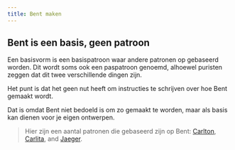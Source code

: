 ```yaml
---
title: Bent maken
---
```


## Bent is een basis, geen patroon

Een basisvorm is een basispatroon waar andere patronen op gebaseerd worden. Dit wordt soms ook een paspatroon genoemd, alhoewel puristen zeggen dat dit twee verschillende dingen zijn.

Het punt is dat het geen nut heeft om instructies te schrijven over hoe Bent gemaakt wordt.

Dat is omdat Bent niet bedoeld is om zo gemaakt te worden, maar als basis kan dienen voor je eigen ontwerpen.

> Hier zijn een aantal patronen die gebaseerd zijn op Bent: [Carlton](/patterns/carlton), [Carlita](/patterns/carlita), and [Jaeger](/patterns/jaeger).